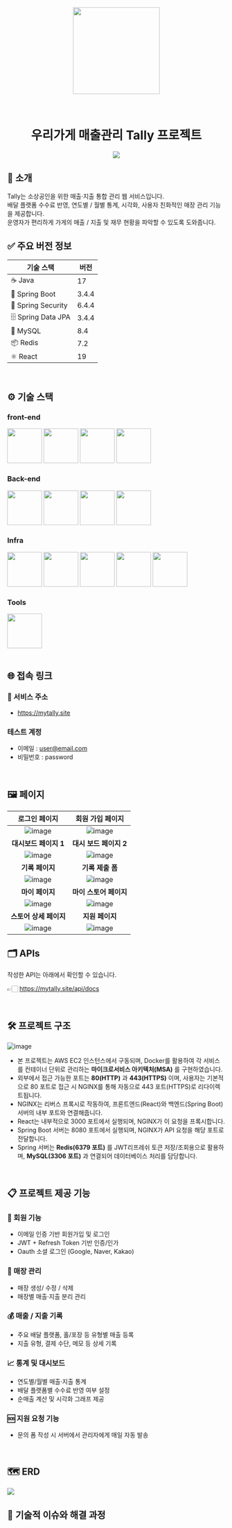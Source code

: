 <div align="center">
<br /><br />
<!-- logo -->
<img src="images/logo.png" width="200"/>
<br /><br /><br />

# 우리가게 매출관리 Tally 프로젝트


<!-- [<img src="https://img.shields.io/badge/프로젝트 기간-2025.04.02~2022.06.08-blue?style=flat&logo=&logoColor=white" />]() -->
<img src="images/프로젝트 기간.svg">

</div> 

## 📝 소개
Tally는 소상공인을 위한 매출·지출 통합 관리 웹 서비스입니다.<br>
배달 플랫폼 수수료 반영, 연도별 / 월별 통계, 시각화, 사용자 친화적인 매장 관리 기능을 제공합니다.<br>
운영자가 편리하게 가게의 매출 / 지출 및 재무 현황을 파악할 수 있도록 도와줍니다.

## ✅ 주요 버전 정보


| 기술 스택           | 버전     |
|--------------------|----------|
| ☕ Java               | 17       |
| 🌱 Spring Boot        | 3.4.4    |
| 🔐 Spring Security    | 6.4.4    |
| 🗄️ Spring Data JPA    | 3.4.4    |
| 🐬 MySQL              | 8.4      |
| 📦 Redis              | 7.2      |
| ⚛ React              | 19       |





<br />

## ⚙ 기술 스택

### front-end
<div>
<img src="images/skills/NodeJS.png" width="80">
<img src="images/skills/TypeScript.png" width="80">
<img src="images/skills/React.png" width="80">
<img src="images/skills/Axios.png" width="80">
</div>

### Back-end
<div>
<img src="images/skills/Java.png" width="80">
<img src="images/skills/SpringBoot.png" width="80">
<img src="images/skills/SpringSecurity.png" width="80">
<img src="images/skills/SpringDataJPA.png" width="80">
</div>

### Infra
<div>
<img src="images/skills/AWSEC2.png" width="80">
<img src="images/skills/Docker.png" width="80">
<img src="images/skills/Nginx.png" width="80">
<img src="images/skills/MySql.png" width="80">
<img src="images/skills/Redis.png" width="80">
</div>

### Tools
<div>
<img src="images/skills/Github.png" width="80">

</div>
<br />

## 🌐 접속 링크
### 🔗 서비스 주소
- https://mytally.site
### 테스트 계정
- 이메일 : user@email.com<br>
 - 비밀번호 : password

<br />

## 🖼️  페이지
|로그인 페이지|회원 가입 페이지|
|:---:|:---:|
|![image](/images/screenshot/로그인%20페이지.png)|![image](/images/screenshot/회원%20가입%20페이지.png)|
|<b>대시보드 페이지 1</b>|<b>대시 보드 페이지 2</b>|
|![image](/images/screenshot/대시보드%201.png)|![image](/images/screenshot/대시보드%203.png)|
|<b>기록 페이지</b>|<b>기록 제출 폼</b>|
|![image](/images/screenshot/매출%20기록%20페이지.png)|![image](images/screenshot/매출%20기록%20:%20수정%20폼.png)|
|<b>마이 페이지</b>|<b>마이 스토어 페이지</b>|
|![image](/images/screenshot/마이페이지.png)|![image](images/screenshot/마이%20스토어%20페이지.png)|
|<b>스토어 상세 페이지</b>|<b>지원 페이지</b>|
|![image](/images/screenshot/스토어%20상세%20페이지.png)|![image](images/screenshot/지원%20페이지.png)|

## 🗂️ APIs
작성한 API는 아래에서 확인할 수 있습니다.

👉🏻 https://mytally.site/api/docs

<br />

## 🛠️ 프로젝트 구조
![image](/images/프로젝트%20아키텍처.png)

- 본 프로젝트는 AWS EC2 인스턴스에서 구동되며, Docker를 활용하여 각 서비스를 컨테이너 단위로 관리하는 **마이크로서비스 아키텍처(MSA)** 를 구현하였습니다.
- 	외부에서 접근 가능한 포트는 **80(HTTP)** 과 **443(HTTPS)** 이며, 사용자는 기본적으로 80 포트로 접근 시 NGINX를 통해 자동으로 443 포트(HTTPS)로 리다이렉트됩니다.
- 	NGINX는 리버스 프록시로 작동하여, 프론트엔드(React)와 백엔드(Spring Boot) 서버의 내부 포트와 연결해줍니다.
- 	React는 내부적으로 3000 포트에서 실행되며, NGINX가 이 요청을 프록시합니다.
- 	Spring Boot 서버는 8080 포트에서 실행되며, NGINX가 API 요청을 해당 포트로 전달합니다.
- 	Spring 서버는 **Redis(6379 포트)** 를 JWT리프레쉬 토큰 저장/조회용으로 활용하며, **MySQL(3306 포트)** 과 연결되어 데이터베이스 처리를 담당합니다.
  
<br />

## 📋 프로젝트 제공 기능
### 👤 회원 기능
- 이메일 인증 기반 회원가입 및 로그인
- JWT + Refresh Token 기반 인증/인가
- Oauth 소셜 로그인 (Google, Naver, Kakao)
  

### 🏪 매장 관리
- 매장 생성/ 수정 / 삭제
- 매장별 매출·지출 분리 관리
  

### 💰 매출 / 지출 기록
- 주요 배달 플랫폼, 홀/포장 등 유형별 매출 등록
- 지출 유형, 결제 수단, 메모 등 상세 기록
  

### 📈 통계 및 대시보드
- 연도별/월별 매출·지출 통계
- 배달 플랫폼별 수수료 반영 여부 설정
- 순매출 계산 및 시각화 그래프 제공
  
### 🆘 지원 요청 기능
- 문의 폼 작성 시 서버에서 관리자에게 매일 자동 발송

<br />

## 🗺️  ERD
<img src="images/ERD.png">


## 🤔 기술적 이슈와 해결 과정
